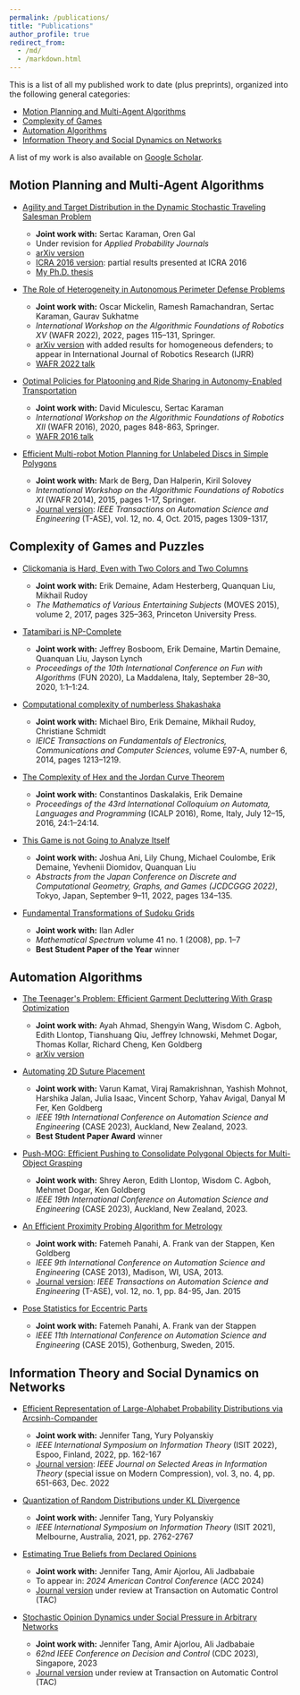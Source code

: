 ```yaml
---
permalink: /publications/
title: "Publications"
author_profile: true
redirect_from: 
  - /md/
  - /markdown.html
---
```


This is a list of all my published work to date (plus preprints), organized into the following general categories:
* <a href="#mp_ma_algs">Motion Planning and Multi-Agent Algorithms</a>
* <a href="#complexity_of_games">Complexity of Games</a>
* <a href="#automation_algorithms">Automation Algorithms</a>
* <a href="#information_networks">Information Theory and Social Dynamics on Networks</a>

A list of my work is also available on [Google Scholar](https://scholar.google.nl/citations?user=_fFmB3oAAAAJ&hl=en).


## Motion Planning and Multi-Agent Algorithms<a id="mp_ma_algs"> </a>

* [Agility and Target Distribution in the Dynamic Stochastic Traveling Salesman Problem](https://aadler1561.github.io/files/mp_ma_algs/dynamic_tsp.pdf)
  * <b>Joint work with:</b> Sertac Karaman, Oren Gal
  * Under revision for <i>Applied Probability Journals</i>
  * [arXiv version](https://arxiv.org/abs/2302.00243)
  * [ICRA 2016 version](https://aadler1561.github.io/files/mp_ma_algs/dynamic_tsp_icra.pdf): partial results presented at ICRA 2016
  * [My Ph.D. thesis](https://dspace.mit.edu/bitstream/handle/1721.1/150313/Adler-adlera-PhD-EECS-2023-thesis.pdf?sequence=1)

* [The Role of Heterogeneity in Autonomous Perimeter Defense Problems](https://aadler1561.github.io/files/mp_ma_algs/heterogeneity.pdf)
  * <b>Joint work with:</b> Oscar Mickelin, Ramesh Ramachandran, Sertac Karaman, Gaurav Sukhatme
  * <i>International Workshop on the Algorithmic Foundations of Robotics XV</i> (WAFR 2022), 2022, pages 115–131, Springer.
  * [arXiv version](https://arxiv.org/abs/2202.10433) with added results for homogeneous defenders; to appear in International Journal of Robotics Research (IJRR)
  * [WAFR 2022 talk](https://www.youtube.com/watch?v=ZNBNyxomC6A&t=3172s)


* [Optimal Policies for Platooning and Ride Sharing in Autonomy-Enabled Transportation](https://aadler1561.github.io/files/mp_ma_algs/platooning.pdf)
  * <b>Joint work with:</b> David Miculescu, Sertac Karaman
  * <i>International Workshop on the Algorithmic Foundations of Robotics XII</i> (WAFR 2016), 2020, pages 848-863, Springer.
  * [WAFR 2016 talk](https://www.youtube.com/watch?v=OI67KTwkB54)

* [Efficient Multi-robot Motion Planning for Unlabeled Discs in Simple Polygons](https://aadler1561.github.io/files/mp_ma_algs/unlabeled_mrmp.pdf)
  * <b>Joint work with:</b> Mark de Berg, Dan Halperin, Kiril Solovey
  * <i>International Workshop on the Algorithmic Foundations of Robotics XI</i> (WAFR 2014), 2015, pages 1-17, Springer.
  * [Journal version](https://aadler1561.github.io/files/mp_ma_algs/unlabeled_mrmp_journal.pdf): <i>IEEE Transactions on Automation Science and Engineering</i> (T-ASE), vol. 12, no. 4, Oct. 2015, pages 1309-1317, 


## Complexity of Games and Puzzles<a id="complexity_of_games"> </a>

* [Clickomania is Hard, Even with Two Colors and Two Columns](https://aadler1561.github.io/files/complexity_games/clickomania.pdf)
  * <b>Joint work with:</b> Erik Demaine, Adam Hesterberg, Quanquan Liu, Mikhail Rudoy
  * <i> The Mathematics of Various Entertaining Subjects</i> (MOVES 2015), volume 2, 2017, pages 325–363, Princeton University Press.

* [Tatamibari is NP-Complete](https://aadler1561.github.io/files/complexity_games/tatamibari.pdf)
  * <b>Joint work with:</b> Jeffrey Bosboom, Erik Demaine, Martin Demaine, Quanquan Liu, Jayson Lynch
  * <i>Proceedings of the 10th International Conference on Fun with Algorithms</i> (FUN 2020), La Maddalena, Italy, September 28–30, 2020, 1:1–1:24.

* [Computational complexity of numberless Shakashaka](https://aadler1561.github.io/files/complexity_games/shakashaka.pdf)
  * <b>Joint work with:</b> Michael Biro, Erik Demaine, Mikhail Rudoy, Christiane Schmidt
  * <i>IEICE Transactions on Fundamentals of Electronics, Communications and Computer Sciences</i>, volume E97-A, number 6, 2014, pages 1213–1219.

* [The Complexity of Hex and the Jordan Curve Theorem](https://aadler1561.github.io/files/complexity_games/hex.pdf)
  * <b>Joint work with:</b> Constantinos Daskalakis, Erik Demaine
  * <i>Proceedings of the 43rd International Colloquium on Automata, Languages and Programming</i> (ICALP 2016), Rome, Italy, July 12–15, 2016, 24:1–24:14.

* [This Game is not Going to Analyze Itself](https://aadler1561.github.io/files/complexity_games/this_game_is_not_going_to_analyze_itself.pdf)
  * <b>Joint work with:</b> Joshua Ani, Lily Chung, Michael Coulombe, Erik Demaine, Yevhenii Diomidov, Quanquan Liu
  * <i>Abstracts from the Japan Conference on Discrete and Computational Geometry, Graphs, and Games (JCDCGGG 2022)</i>, Tokyo, Japan, September 9–11, 2022, pages 134–135.

* [Fundamental Transformations of Sudoku Grids](https://aadler1561.github.io/files/complexity_games/sudoku_grids.pdf)
  * <b>Joint work with:</b> Ilan Adler
  * <i>Mathematical Spectrum</i> volume 41 no. 1 (2008), pp. 1–7
  * <b>Best Student Paper of the Year</b> winner


## Automation Algorithms<a id="automation_algorithms"> </a>

* [The Teenager's Problem: Efficient Garment Decluttering With Grasp Optimization](https://aadler1561.github.io/files/automation/teenagers.pdf)
  * <b>Joint work with:</b> Ayah Ahmad, Shengyin Wang, Wisdom C. Agboh, Edith Llontop, Tianshuang Qiu, Jeffrey Ichnowski, Mehmet Dogar, Thomas Kollar, Richard Cheng, Ken Goldberg
  * [arXiv version](https://arxiv.org/abs/2310.16951)

* [Automating 2D Suture Placement](https://aadler1561.github.io/files/automation/suture_placement.pdf)
  * <b>Joint work with:</b> Varun Kamat, Viraj Ramakrishnan, Yashish Mohnot, Harshika Jalan, Julia Isaac, Vincent Schorp, Yahav Avigal, Danyal M Fer, Ken Goldberg
  * <i>IEEE 19th International Conference on Automation Science and Engineering</i> (CASE 2023), Auckland, New Zealand, 2023.
  * <b>Best Student Paper Award</b> winner

* [Push-MOG: Efficient Pushing to Consolidate Polygonal Objects for Multi-Object Grasping](https://aadler1561.github.io/files/automation/push_mog.pdf)
  * <b>Joint work with:</b> Shrey Aeron, Edith Llontop, Wisdom C. Agboh, Mehmet Dogar, Ken Goldberg
  * <i>IEEE 19th International Conference on Automation Science and Engineering</i> (CASE 2023), Auckland, New Zealand, 2023.

* [An Efficient Proximity Probing Algorithm for Metrology](https://aadler1561.github.io/files/automation/proximity_probing.pdf)
  * <b>Joint work with:</b> Fatemeh Panahi, A. Frank van der Stappen, Ken Goldberg
  * <i>IEEE 9th International Conference on Automation Science and Engineering</i> (CASE 2013), Madison, WI, USA, 2013.
  * [Journal version](https://aadler1561.github.io/files/automation/proximity_probing_journal.pdf): <i>IEEE Transactions on Automation Science and Engineering</i> (T-ASE), vol. 12, no. 1, pp. 84-95, Jan. 2015

* [Pose Statistics for Eccentric Parts](https://aadler1561.github.io/files/automation/pose_statistics.pdf)
  * <b>Joint work with:</b> Fatemeh Panahi, A. Frank van der Stappen
  * <i>IEEE 11th International Conference on Automation Science and Engineering</i> (CASE 2015), Gothenburg, Sweden, 2015.


## Information Theory and Social Dynamics on Networks<a id="information_networks"> </a>

* [Efficient Representation of Large-Alphabet Probability Distributions via Arcsinh-Compander](https://aadler1561.github.io/files/information_networks/compander.pdf)
  * <b>Joint work with:</b> Jennifer Tang, Yury Polyanskiy
  * <i>IEEE International Symposium on Information Theory</i> (ISIT 2022), Espoo, Finland, 2022, pp. 162-167
  * [Journal version](https://aadler1561.github.io/files/information_networks/compander_journal.pdf): <i>IEEE Journal on Selected Areas in Information Theory</i> (special issue on Modern Compression), vol. 3, no. 4, pp. 651-663, Dec. 2022

* [Quantization of Random Distributions under KL Divergence](https://aadler1561.github.io/files/information_networks/quantization_kl_divergence.pdf)
  * <b>Joint work with:</b> Jennifer Tang, Yury Polyanskiy
  * <i>IEEE International Symposium on Information Theory</i> (ISIT 2021), Melbourne, Australia, 2021, pp. 2762-2767

* [Estimating True Beliefs from Declared Opinions](https://aadler1561.github.io/files/information_networks/true_belief_estimation.pdf)
  * <b>Joint work with:</b> Jennifer Tang, Amir Ajorlou, Ali Jadbabaie
  * To appear in: <i>2024 American Control Conference</i> (ACC 2024)
  * [Journal version](https://aadler1561.github.io/files/information_networks/true_belief_estimation_journal.pdf) under review at Transaction on Automatic Control (TAC)

* [Stochastic Opinion Dynamics under Social Pressure in Arbitrary Networks](https://aadler1561.github.io/files/information_networks/social_pressure_arbitrary_networks.pdf)
  * <b>Joint work with:</b> Jennifer Tang, Amir Ajorlou, Ali Jadbabaie
  * <i>62nd IEEE Conference on Decision and Control</i> (CDC 2023), Singapore, 2023
  * [Journal version](https://aadler1561.github.io/files/information_networks/social_pressure_arbitrary_networks_journal.pdf) under review at Transaction on Automatic Control (TAC)
